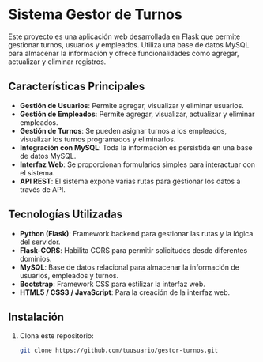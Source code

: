 # Sistema Gestor de Turnos

Este proyecto es una aplicación web desarrollada en Flask que permite gestionar turnos, usuarios y empleados. Utiliza una base de datos MySQL para almacenar la información y ofrece funcionalidades como agregar, actualizar y eliminar registros.

## Características Principales

- **Gestión de Usuarios**: Permite agregar, visualizar y eliminar usuarios.
- **Gestión de Empleados**: Permite agregar, visualizar, actualizar y eliminar empleados.
- **Gestión de Turnos**: Se pueden asignar turnos a los empleados, visualizar los turnos programados y eliminarlos.
- **Integración con MySQL**: Toda la información es persistida en una base de datos MySQL.
- **Interfaz Web**: Se proporcionan formularios simples para interactuar con el sistema.
- **API REST**: El sistema expone varias rutas para gestionar los datos a través de API.

## Tecnologías Utilizadas

- **Python (Flask)**: Framework backend para gestionar las rutas y la lógica del servidor.
- **Flask-CORS**: Habilita CORS para permitir solicitudes desde diferentes dominios.
- **MySQL**: Base de datos relacional para almacenar la información de usuarios, empleados y turnos.
- **Bootstrap**: Framework CSS para estilizar la interfaz web.
- **HTML5 / CSS3 / JavaScript**: Para la creación de la interfaz web.
  
## Instalación

1. Clona este repositorio:
   ```bash
   git clone https://github.com/tuusuario/gestor-turnos.git
